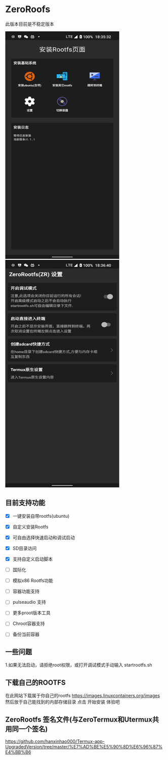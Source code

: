 # ZeroRoofs
此版本目前是不稳定版本


<img src="https://github.com/hanxinhao000/ZeroRootfs/blob/main/png/Screenshot_20231209-183533_ZeroRootfs.png" height="720" width="360"><img src="https://github.com/hanxinhao000/ZeroRootfs/blob/main/png/Screenshot_20231209-183641_ZeroRootfs.png"  height="720" width="360">


## 目前支持功能
- [x] 一键安装自带rootfs(ubuntu)
- [x] 自定义安装Rootfs
- [x] 可自由选择快速启动和调试启动
- [x] SD目录访问
- [x] 支持自定义启动脚本
- [ ] 国际化
- [ ] 模拟x86 Rootfs功能
- [ ] 容器功能支持
- [ ] pulseaudio 支持
- [ ] 更多proot版本工具
- [ ] Chroot容器支持
- [ ] 备份当前容器


## 一些问题
1.如果无法启动，请拒绝root权限，或打开调试模式手动输入 startrootfs.sh
      
## 下载自己的ROOTFS
在此网站下载属于你自己的rootfs
https://images.linuxcontainers.org/images
然后放于自己能找到的内部存储目录
点击 开始安装 体验吧

## ZeroRootfs 签名文件(与ZeroTermux和Utermux共用同一个签名)
https://github.com/hanxinhao000/Termux-app-UpgradedVersion/tree/master/%E7%AD%BE%E5%90%8D%E6%96%87%E4%BB%B6


